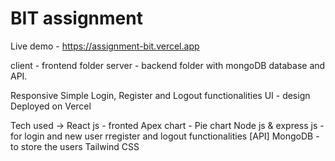 # BIT assignment 

Live demo - https://assignment-bit.vercel.app

client - frontend folder
server - backend folder with  mongoDB database and API.

Responsive
Simple Login, Register and Logout functionalities
UI - design
Deployed on Vercel

Tech used → 
  React js - fronted
  Apex chart - Pie chart
  Node js & express js - for login and new user rregister and logout functionalities [API]
  MongoDB - to store the users
  Tailwind CSS





<!-- 
- login sign up page with simple auth
- mongodDB databse 
- express API [HTTP req and res]
- apex chart
- routing

- 404 error routing
- context api



-->

<!-- build
    "build": "npm i bcrypt colors nodemon morgan mongoose express dotenv cors"

 -->
<!-- vercel.json

{


  
{
  "rewrites": [
    {"source": "/(.*)", "destination": "/"}
  ]
}


this worked Get/ -------------------
{
  "version": 2,
  "builds": [
    {
      "src": "app.js", 
      "use": "@vercel/node"
    }
  ],
  "routes": [
    {
      "src": "/(.*)",
      "dest": "app.js"
    }
  ]
}



 -->

